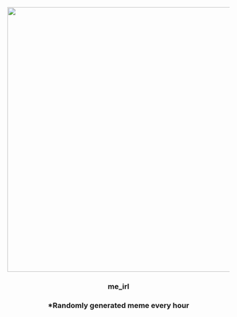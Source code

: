 <p align="center">
        <img src="https://i.imgur.com/MrNmJnV.jpg" width="600" height="600">
        </p>
        <h3 align="center">me_irl</h3>
        <h3 align="center">*Randomly generated meme every hour</h3>
    
